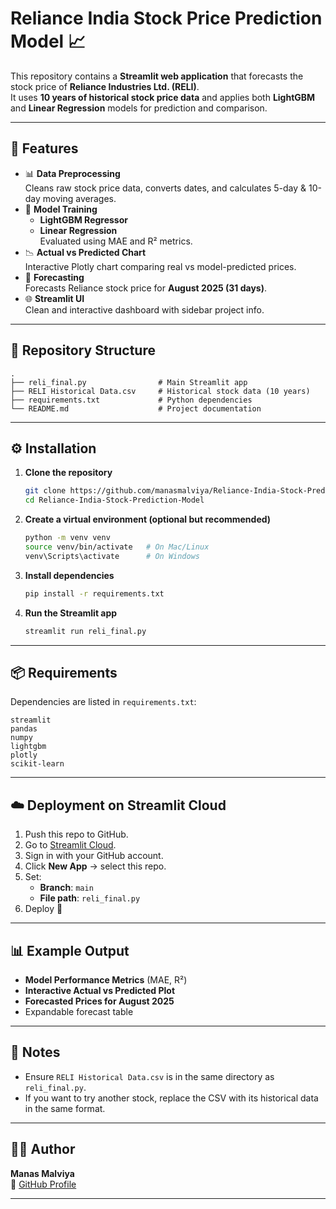 # Reliance India Stock Price Prediction Model 📈

This repository contains a **Streamlit web application** that forecasts the stock price of **Reliance Industries Ltd. (RELI)**.  
It uses **10 years of historical stock price data** and applies both **LightGBM** and **Linear Regression** models for prediction and comparison.

---

## 🚀 Features
- 📊 **Data Preprocessing**  
  Cleans raw stock price data, converts dates, and calculates 5-day & 10-day moving averages.
- 🤖 **Model Training**  
  - **LightGBM Regressor**  
  - **Linear Regression**  
  Evaluated using MAE and R² metrics.
- 📉 **Actual vs Predicted Chart**  
  Interactive Plotly chart comparing real vs model-predicted prices.
- 🔮 **Forecasting**  
  Forecasts Reliance stock price for **August 2025 (31 days)**.
- 🌐 **Streamlit UI**  
  Clean and interactive dashboard with sidebar project info.

---

## 📂 Repository Structure
```
.
├── reli_final.py                # Main Streamlit app
├── RELI Historical Data.csv     # Historical stock data (10 years)
├── requirements.txt             # Python dependencies
└── README.md                    # Project documentation
```

---

## ⚙️ Installation

1. **Clone the repository**
   ```bash
   git clone https://github.com/manasmalviya/Reliance-India-Stock-Prediction-Model.git
   cd Reliance-India-Stock-Prediction-Model
   ```

2. **Create a virtual environment (optional but recommended)**
   ```bash
   python -m venv venv
   source venv/bin/activate   # On Mac/Linux
   venv\Scripts\activate      # On Windows
   ```

3. **Install dependencies**
   ```bash
   pip install -r requirements.txt
   ```

4. **Run the Streamlit app**
   ```bash
   streamlit run reli_final.py
   ```

---

## 📦 Requirements
Dependencies are listed in `requirements.txt`:

```
streamlit
pandas
numpy
lightgbm
plotly
scikit-learn
```

---

## ☁️ Deployment on Streamlit Cloud
1. Push this repo to GitHub.  
2. Go to [Streamlit Cloud](https://share.streamlit.io).  
3. Sign in with your GitHub account.  
4. Click **New App** → select this repo.  
5. Set:
   - **Branch**: `main`
   - **File path**: `reli_final.py`  
6. Deploy 🎉

---

## 📊 Example Output
- **Model Performance Metrics** (MAE, R²)
- **Interactive Actual vs Predicted Plot**
- **Forecasted Prices for August 2025**
- Expandable forecast table

---

## 📝 Notes
- Ensure `RELI Historical Data.csv` is in the same directory as `reli_final.py`.
- If you want to try another stock, replace the CSV with its historical data in the same format.

---

## 👨‍💻 Author
**Manas Malviya**  
📌 [GitHub Profile](https://github.com/manasmalviya)

---
